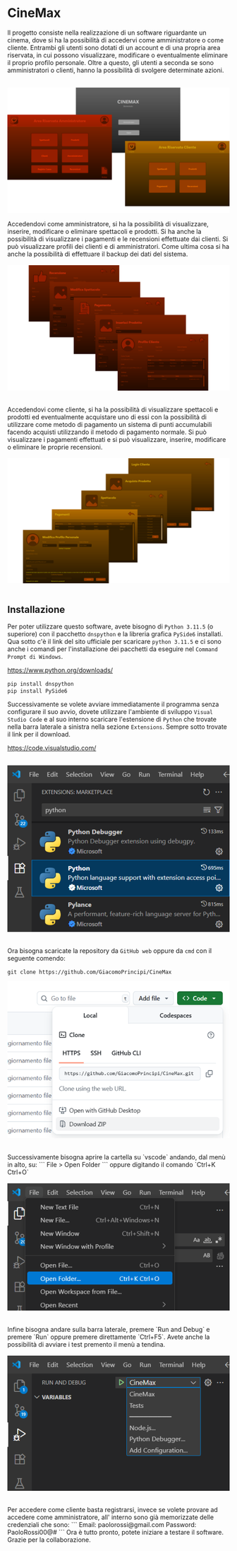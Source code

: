 # CineMax

Il progetto consiste nella realizzazione di un software riguardante un cinema, dove si ha la possibilità di accedervi come amministratore o come cliente. Entrambi gli utenti sono dotati di un account e di una propria area riservata, in cui possono visualizzare, modificare o eventualmente eliminare il proprio profilo personale. Oltre a questo, gli utenti a seconda se sono amministratori o clienti, hanno la possibilità di svolgere determinate azioni.
<br><br><div align="center"><img src="Altro/Screenshot/Showcase1.png" alt="Showcase1.png" style="display: block; margin: auto;"></div><br>
Accedendovi come amministratore, si ha la possibilità di visualizzare, inserire, modificare o eliminare spettacoli e prodotti. Si ha anche la possibilità di visualizzare i pagamenti e le recensioni effettuate dai clienti. Si può visualizzare profili dei clienti e di amministratori. Come ultima cosa si ha anche la possibilità di effettuare il backup dei dati del sistema.
<br><br><div align="center"><img src="Altro/Screenshot/Showcase2.png" alt="Showcase2.png" style="display: block; margin: auto;"></div><br><br>
Accedendovi come cliente, si ha la possibilità di visualizzare spettacoli e prodotti ed eventualmente acquistare uno di essi con la possibilità di utilizzare come metodo di pagamento un sistema di punti accumulabili facendo acquisti utilizzando il metodo di pagamento normale. Si può visualizzare i pagamenti effettuati e si può visualizzare, inserire, modificare o eliminare le proprie recensioni.
<br><br><div align="center"><img src="Altro/Screenshot/Showcase3.png" alt="Showcase3.png" style="display: block; margin: auto;"></div><br>
## Installazione

Per poter utilizzare questo software, avete bisogno di `Python 3.11.5` (o superiore) con il pacchetto `dnspython` e la libreria grafica `PySide6` installati.
Qua sotto c'è il link del sito ufficiale per scaricare `python 3.11.5` e ci sono anche i comandi per l'installazione dei pacchetti da eseguire nel `Command Prompt di Windows`.

https://www.python.org/downloads/

```
pip install dnspython
pip install PySide6
```
Successivamente se volete avviare immediatamente il programma senza configurare il suo avvio, dovete utilizzare l'ambiente di sviluppo `Visual Studio Code` e al suo interno scaricare l'estensione di `Python` che trovate nella barra laterale a sinistra nella sezione `Extensions`. Sempre sotto trovate il link per il download.

https://code.visualstudio.com/
<br><br><div align="center"><img src="Altro/Screenshot/Tutorial1.png" alt="Tutorial1.png" style="display: block; margin: auto;"></div><br><br>
Ora bisogna scaricate la repository da `GitHub web` oppure da `cmd` con il seguente comendo:

```
git clone https://github.com/GiacomoPrincipi/CineMax
```
<div align="center"><img src="Altro/Screenshot/Tutorial2.png" alt="Tutorial2.png" style="display: block; margin: auto;"></div><br><br>
Successivamente bisogna aprire la cartella su `vscode` andando, dal menù in alto, su:
```
File > Open Folder
```
oppure digitando il comando `Ctrl+K Ctrl+O`
<br><br><div align="center"><img src="Altro/Screenshot/Tutorial3.png" alt="Tutorial3.png" style="display: block; margin: auto;"></div><br><br>
 Infine bisogna andare sulla barra laterale, premere `Run and Debug` e premere `Run` oppure premere direttamente `Ctrl+F5`. Avete anche la possibilità di avviare i test premento il menù a tendina.
 <br><br><div align="center"><img src="Altro/Screenshot/Tutorial4.png" alt="Tutorial4.png" style="display: block; margin: auto;"></div><br><br>
 Per accedere come cliente basta registrarsi, invece se volete provare ad accedere come amministratore, all' interno sono già memorizzate delle credenziali che sono:
 ```
 Email: paolorossi@gmail.com
 Password: PaoloRossi00@#
 ```
 Ora è tutto pronto, potete iniziare a testare il software. Grazie per la collaborazione.